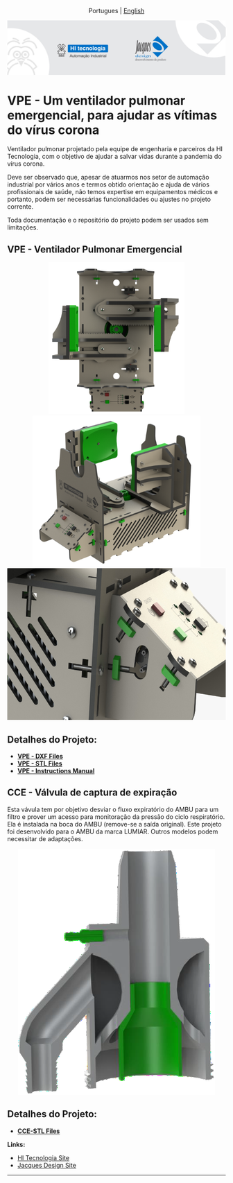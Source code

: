 <p align="center">
  <span>Portugues</span> |
  <a href="https://github.com/hitecnologia/cov19/tree/master/docs/lang/en-us#cov19">English</a>
</p>

<p align="center">
  <img src="../../docs/assets/banner.jpeg">
</p>

# VPE - Um ventilador pulmonar emergencial, para ajudar as vítimas do vírus corona

Ventilador pulmonar projetado pela equipe de engenharia e parceiros da HI Tecnologia, 
com o objetivo de ajudar a salvar vidas durante a pandemia do vírus corona.

Deve ser observado que, apesar de atuarmos nos setor de automação industrial 
por vários anos e termos obtido orientação e ajuda de vários profissionais de 
saúde, não temos expertise em equipamentos médicos e portanto, 
podem ser necessárias funcionalidades ou ajustes no projeto corrente.

Toda documentação e o repositório do projeto podem ser usados ​​sem limitações.

## VPE - Ventilador Pulmonar Emergencial

<p align="center">
  <img src="../../project/mechanical/PRO_6d.png" height="350">
  <img src="../../project/mechanical/PRO_6e.png" height="350">
  <img src="../../project/mechanical/PRO_6j.jpeg" height="350">
</p>


## Detalhes do Projeto:

* **<a href="https://github.com/hitecnologia/cov19/tree/master/project/mechanical/COV19_DXF.zip">VPE - DXF Files</a>**
* **<a href="https://github.com/hitecnologia/cov19/tree/master/project/mechanical/COV19_STL.zip">VPE - STL Files</a>**
* **<a href="https://github.com/hitecnologia/cov19/tree/master/project/mechanical/instruction_manual.zip">VPE - Instructions Manual</a>**


## CCE - Válvula de captura de expiração

Esta vávula tem por objetivo desviar o fluxo expiratório do AMBU para um filtro 
e prover um acesso para monitoração da pressão do ciclo respiratório. 
Ela é instalada na boca do AMBU (remove-se a saída original). Este projeto foi 
desenvolvido para o AMBU da marca LUMIAR. Outros modelos podem necessitar de 
adaptações.  

<p align="center">
  <img src="../../project/mechanical/CCE01.png">
</p>


## Detalhes do Projeto:

* **<a href="https://github.com/hitecnologia/cov19/tree/master/project/mechanical/CCE_AMBU_STL.zip">CCE-STL Files</a>**


**Links:**
* [HI Tecnologia Site](https://www.hitecnologia.com.br/)
* [Jacques Design Site](https://www.hitecnologia.com.br/)

---





